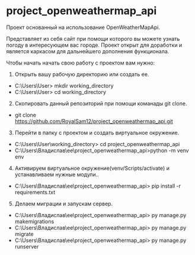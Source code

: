 # project_openweathermap_api

Проект основанный  на использование OpenWeatherMapApi.

Представляет из себя сайт при помощи которого вы можете узнать погоду в интересующем вас городе.
Проект открыт для доработки и является каркасом для дальнейшего дополнения функционала.

Чтобы начать начать свою работу с проектом вам нужно:

1. Открыть вашу рабочую директорию или создать ее.

- C:\Users\User> mkdir working_directory
- C:\Users\User> cd working_directory

2. Скопировать данный репозиторий при помощи команады git clone.

- git clone https://github.com/RoyalSam12/project_openweathermap_api.git

3. Перейти в папку с проектом и создать виртуальное окружение.

- C:\Users\User\working_directory> cd project_openweathermap_api
- C:\Users\Владислав\ee\project_openweathermap_api>python -m venv env 

4. Активируем виртуальное окружение(venv/Scripts/activate) и устанавливаем нужные модули..

- C:\Users\Владислав\ee\project_openweathermap_api> pip install -r requirements.txt

5. Делаем миграции и запускам сервер.

- C:\Users\Владислав\ee\project_openweathermap_api> py manage.py makemigrations 
- C:\Users\Владислав\ee\project_openweathermap_api> py manage.py migrate
- C:\Users\Владислав\ee\project_openweathermap_api> py manage.py runserver
